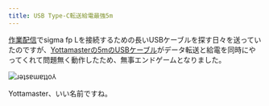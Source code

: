 ```yaml
---
title: USB Type-C転送給電最強5m
---
```

[作業配信](https://www.youtube.com/c/r7kamura)でsigma fp Lを接続するための長いUSBケーブルを探す日々を送っていたのですが、[Yottamasterの5mのUSBケーブル](https://www.amazon.co.jp/dp/B09Y1BY75P)がデータ転送と給電を同時にやってくれて問題無く動作したため、無事エンドゲームとなりました。

![](https://lh6.googleusercontent.com/7Z0l4QNk6jULA5NwRcPFnhpOo8eGcuqtd9mAz98yYkjWN52IzEhEdIxJZBSQaWwkfXIKAU-Rt7_SwJDmPFShM3ZnyNBq65HSuzcuGq6rsQX92-EfdE5OPfCn_CZgWPLG-O1CDw-Senb4YM-HjWaeh44 "ɹǝʇsɐɯɐʇʇo⅄")

Yottamaster、いい名前ですね。
